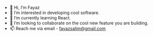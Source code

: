 - 👋 Hi, I’m Fayaz
- 👀 I’m interested in developing cool software.
- 🌱 I’m currently learning React.
- 💞️ I’m looking to collaborate on the cool new feature you are building.
- 📫 Reach me via email - fayazsalim@gmail.com

<!---
Fayaz-7/Fayaz-7 is a ✨ special ✨ repository because its `README.md` (this file) appears on your GitHub profile.
You can click the Preview link to take a look at your changes.
--->

